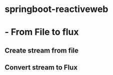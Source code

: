 # springboot-reactiveweb 
# - From File to flux
## Create stream from file
## Convert stream to Flux